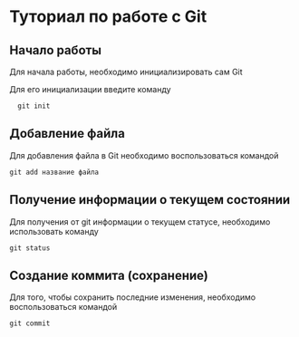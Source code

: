 # Туториал по работе с Git

## Начало работы

Для начала работы, необходимо инициализировать сам Git

Для его инициализации введите команду 

```
  git init
```

## Добавление файла

Для добавления файла в Git необходимо воспользоваться командой 

```
git add название файла
```

## Получение информации о текущем состоянии

Для получения от git информации о текущем статусе, необходимо использовать команду 
```
git status
```

## Создание коммита (сохранение)

Для того, чтобы сохранить последние изменения, необходимо воспользоваться командой 
```
git commit
```